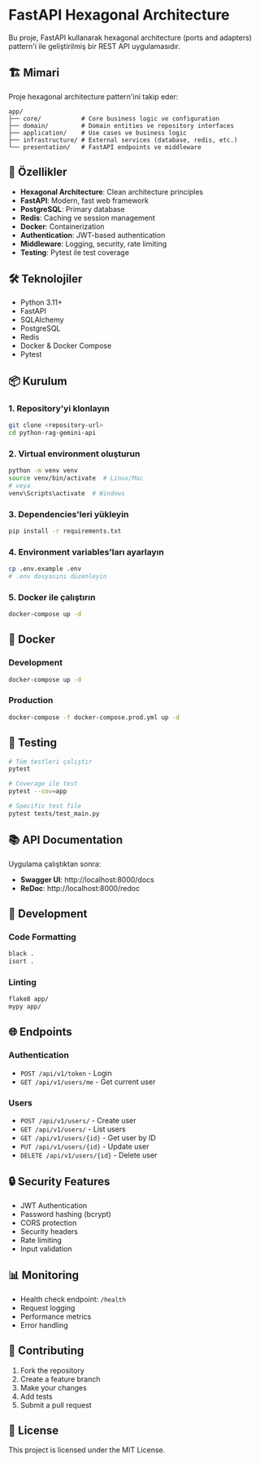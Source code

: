 # FastAPI Hexagonal Architecture

Bu proje, FastAPI kullanarak hexagonal architecture (ports and adapters) pattern'i ile geliştirilmiş bir REST API uygulamasıdır.

## 🏗️ Mimari

Proje hexagonal architecture pattern'ini takip eder:

```
app/
├── core/           # Core business logic ve configuration
├── domain/         # Domain entities ve repository interfaces
├── application/    # Use cases ve business logic
├── infrastructure/ # External services (database, redis, etc.)
└── presentation/   # FastAPI endpoints ve middleware
```

## 🚀 Özellikler

- **Hexagonal Architecture**: Clean architecture principles
- **FastAPI**: Modern, fast web framework
- **PostgreSQL**: Primary database
- **Redis**: Caching ve session management
- **Docker**: Containerization
- **Authentication**: JWT-based authentication
- **Middleware**: Logging, security, rate limiting
- **Testing**: Pytest ile test coverage

## 🛠️ Teknolojiler

- Python 3.11+
- FastAPI
- SQLAlchemy
- PostgreSQL
- Redis
- Docker & Docker Compose
- Pytest

## 📦 Kurulum

### 1. Repository'yi klonlayın

```bash
git clone <repository-url>
cd python-rag-gemini-api
```

### 2. Virtual environment oluşturun

```bash
python -m venv venv
source venv/bin/activate  # Linux/Mac
# veya
venv\Scripts\activate  # Windows
```

### 3. Dependencies'leri yükleyin

```bash
pip install -r requirements.txt
```

### 4. Environment variables'ları ayarlayın

```bash
cp .env.example .env
# .env dosyasını düzenleyin
```

### 5. Docker ile çalıştırın

```bash
docker-compose up -d
```

## 🐳 Docker

### Development

```bash
docker-compose up -d
```

### Production

```bash
docker-compose -f docker-compose.prod.yml up -d
```

## 🧪 Testing

```bash
# Tüm testleri çalıştır
pytest

# Coverage ile test
pytest --cov=app

# Specific test file
pytest tests/test_main.py
```

## 📚 API Documentation

Uygulama çalıştıktan sonra:

- **Swagger UI**: http://localhost:8000/docs
- **ReDoc**: http://localhost:8000/redoc

## 🔧 Development

### Code Formatting

```bash
black .
isort .
```

### Linting

```bash
flake8 app/
mypy app/
```

## 🌐 Endpoints

### Authentication
- `POST /api/v1/token` - Login
- `GET /api/v1/users/me` - Get current user

### Users
- `POST /api/v1/users/` - Create user
- `GET /api/v1/users/` - List users
- `GET /api/v1/users/{id}` - Get user by ID
- `PUT /api/v1/users/{id}` - Update user
- `DELETE /api/v1/users/{id}` - Delete user

## 🔒 Security Features

- JWT Authentication
- Password hashing (bcrypt)
- CORS protection
- Security headers
- Rate limiting
- Input validation

## 📊 Monitoring

- Health check endpoint: `/health`
- Request logging
- Performance metrics
- Error handling

## 🤝 Contributing

1. Fork the repository
2. Create a feature branch
3. Make your changes
4. Add tests
5. Submit a pull request

## 📝 License

This project is licensed under the MIT License.
